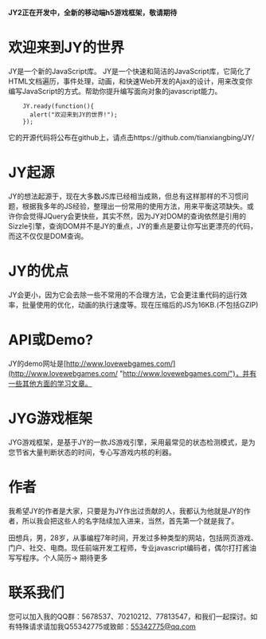 **JY2正在开发中，全新的移动端h5游戏框架，敬请期待**

# 欢迎来到JY的世界
JY是一个新的JavaScript库。 JY是一个快速和简洁的JavaScript库，它简化了HTML文档遍历，事件处理，动画，和快速Web开发的Ajax的设计，用来改变你编写JavaScript的方式。帮助你提升编写面向对象的javascript能力。


		JY.ready(function(){
		  alert("欢迎来到JY的世界!");
		});
		
它的开源代码将公布在github上，请点击https://github.com/tianxiangbing/JY/

# JY起源
JY的想法起源于，现在大多数JS库已经相当成熟，但总有这样那样的不习惯问题，根据我多年的JS经验，整理出一份常用的使用方法，用来平衡这项缺失。或许你会觉得JQuery会更快些，其实不然，因为JY对DOM的查询依然是引用的Sizzle引擎，查询DOM并不是JY的重点，JY的重点是要让你写出更漂亮的代码，而这不仅仅是DOM查询。

# JY的优点
JY会更小，因为它会去除一些不常用的不合理方法，它会更注重代码的运行效率，批量使用的优化，动画的执行速度等。现在压缩后的JS为16KB.(不包括GZIP)

# API或Demo?
JY的demo网址是[http://www.lovewebgames.com/](http://www.lovewebgames.com/ "http://www.lovewebgames.com/")，并有一些其他方面的学习文章。

# JYG游戏框架
JYG游戏框架，是基于JY的一款JS游戏引擎，采用最常见的状态检测模式，是为您节省大量判断状态的时间，专心写游戏内核的利器。

# 作者
我希望JY的作者是大家，只要是为JY作出过贡献的人，我都认为他就是JY的作者，所以我会把这些人的名字陆续加入进来，当然，首先第一个就是我了。

田想兵，男，28岁，从事编程7年时间，开发过多种类型的网站，包括网页游戏、门户、社交、电商。现任前端开发工程师，专业javascript编码者，偶尔打打酱油写写程序。个人简历->
期待更多
# 联系我们
您可以加入我的QQ群：5678537、70210212、77813547，和我们一起探讨。如有特殊请求请加我Q55342775或致邮：55342775@qq.com
